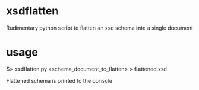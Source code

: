 # xsdflatten
Rudimentary python script to flatten an xsd schema into a single document

# usage
$> xsdflatten.py <schema_document_to_flatten> > flattened.xsd

Flattened schema is printed to the console
